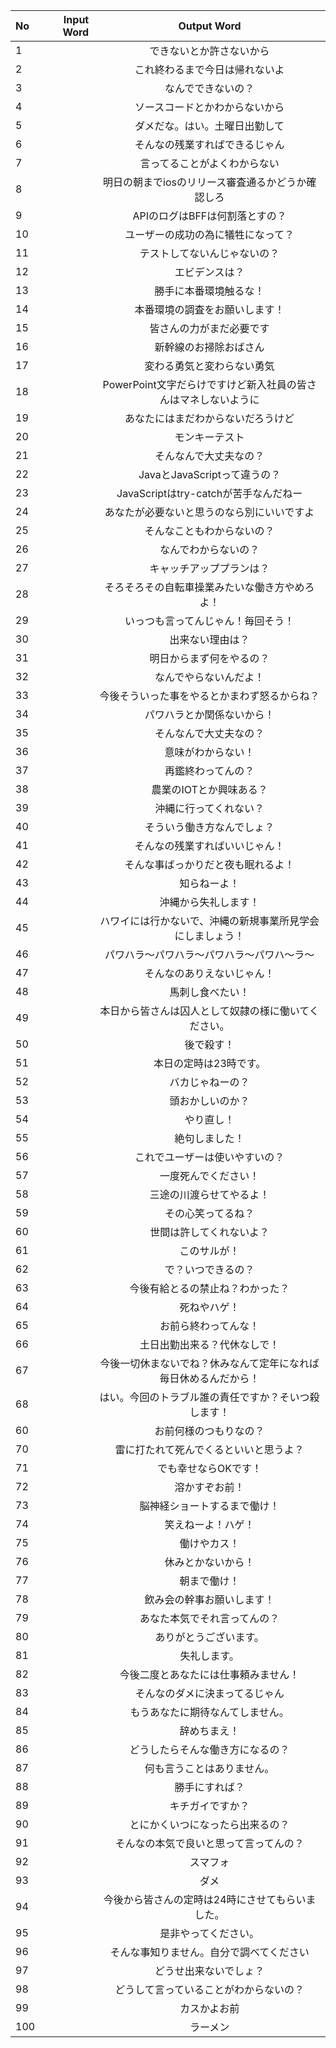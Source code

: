 | No      | Input Word  | Output Word  |
|:--------|------------:|:------------:|
| 1       |             | できないとか許さないから|
| 2       |             | これ終わるまで今日は帰れないよ|
| 3       |             | なんでできないの？|
| 4       |             | ソースコードとかわからないから|
| 5       |             | ダメだな。はい。土曜日出勤して|
| 6       |             | そんなの残業すればできるじゃん|
| 7       |             | 言ってることがよくわからない|
| 8       |             | 明日の朝までiosのリリース審査通るかどうか確認しろ|
| 9       |             | APIのログはBFFは何割落とすの？|
|10       |             | ユーザーの成功の為に犠牲になって？|
|11       |             | テストしてないんじゃないの？|
|12       |             | エビデンスは？|
|13       |             | 勝手に本番環境触るな！|
|14       |             | 本番環境の調査をお願いします！|
|15       |             | 皆さんの力がまだ必要です|
|16       |             | 新幹線のお掃除おばさん|
|17       |             | 変わる勇気と変わらない勇気|
|18       |             | PowerPoint文字だらけですけど新入社員の皆さんはマネしないように|
|19       |             | あなたにはまだわからないだろうけど|
|20       |             | モンキーテスト|
|21       |             | そんなんで大丈夫なの？|
|22       |             | JavaとJavaScriptって違うの？|
|23       |             | JavaScriptはtry-catchが苦手なんだねー|
|24       |             | あなたが必要ないと思うのなら別にいいですよ|
|25       |             | そんなこともわからないの？|
|26       |             | なんでわからないの？|
|27       |             | キャッチアッププランは？|
|28       |             | そろそろその自転車操業みたいな働き方やめろよ！|
|29       |             | いっつも言ってんじゃん！毎回そう！|
|30       |             | 出来ない理由は？|
|31       |             | 明日からまず何をやるの？|
|32       |             | なんでやらないんだよ！|
|33       |             | 今後そういった事をやるとかまわず怒るからね？|
|34       |             | パワハラとか関係ないから！|
|35       |             | そんなんで大丈夫なの？|
|36       |             | 意味がわからない！|
|37       |             | 再鑑終わってんの？|
|38       |             | 農業のIOTとか興味ある？|
|39       |             | 沖縄に行ってくれない？|
|40       |             | そういう働き方なんでしょ？|
|41       |             | そんなの残業すればいいじゃん！|
|42       |             | そんな事ばっかりだと夜も眠れるよ！|
|43       |             | 知らねーよ！|
|44       |             | 沖縄から失礼します！|
|45       |             | ハワイには行かないで、沖縄の新規事業所見学会にしましょう！|
|46       |             | パワハラ～パワハラ～パワハラ～パワハ～ラ～|
|47       |             | そんなのありえないじゃん！|
|48       |             | 馬刺し食べたい！|
|49       |             | 本日から皆さんは囚人として奴隷の様に働いてください。|
|50       |             | 後で殺す！|
|51       |             | 本日の定時は23時です。|
|52       |             | バカじゃねーの？|
|53       |             | 頭おかしいのか？|
|54       |             | やり直し！|
|55       |             | 絶句しました！|
|56       |             | これでユーザーは使いやすいの？|
|57       |             | 一度死んでください！|
|58       |             | 三途の川渡らせてやるよ！|
|59       |             | その心笑ってるね？|
|60       |             | 世間は許してくれないよ？|
|61       |             | このサルが！|
|62       |             | で？いつできるの？|
|63       |             | 今後有給とるの禁止ね？わかった？|
|64       |             | 死ねやハゲ！|
|65       |             | お前ら終わってんな！|
|66       |             | 土日出勤出来る？代休なしで！|
|67       |             | 今後一切休まないでね？休みなんて定年になれば毎日休めるんだから！|
|68       |             | はい。今回のトラブル誰の責任ですか？そいつ殺します！|
|60       |             | お前何様のつもりなの？|
|70       |             | 雷に打たれて死んでくるといいと思うよ？|
|71       |             | でも幸せならOKです！|
|72       |             | 溶かすぞお前！|
|73       |             | 脳神経ショートするまで働け！|
|74       |             | 笑えねーよ！ハゲ！|
|75       |             | 働けやカス！|
|76       |             | 休みとかないから！|
|77       |             | 朝まで働け！|
|78       |             | 飲み会の幹事お願いします！|
|79       |             | あなた本気でそれ言ってんの？|
|80       |             | ありがとうございます。|
|81       |             | 失礼します。|
|82       |             | 今後二度とあなたには仕事頼みません！|
|83       |             | そんなのダメに決まってるじゃん|
|84       |             | もうあなたに期待なんてしません。|
|85       |             | 辞めちまえ！|
|86       |             | どうしたらそんな働き方になるの？|
|87       |             | 何も言うことはありません。|
|88       |             | 勝手にすれば？|
|89       |             | キチガイですか？|
|90       |             | とにかくいつになったら出来るの？|
|91       |             | そんなの本気で良いと思って言ってんの？|
|92       |             | スマフォ|
|93       |             | ダメ|
|94       |             | 今後から皆さんの定時は24時にさせてもらいました。|
|95       |             | 是非やってください。|
|96       |             | そんな事知りません。自分で調べてください|
|97       |             | どうせ出来ないでしょ？|
|98       |             | どうして言っていることがわからないの？|
|99       |             | カスかよお前|
|100      |             | ラーメン|
